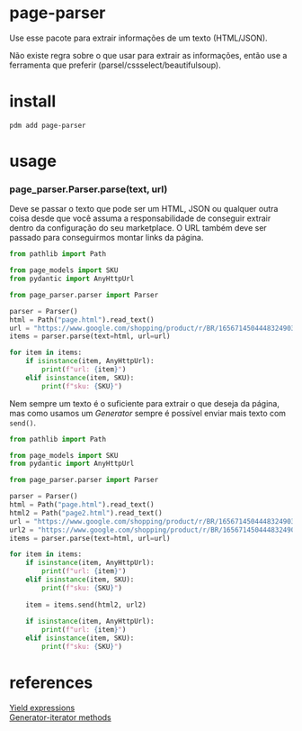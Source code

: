 # page-parser
Use esse pacote para extrair informações de um texto (HTML/JSON).  

Não existe regra sobre o que usar para extrair as informações, então use a ferramenta que preferir (parsel/cssselect/beautifulsoup).  

# install
`pdm add page-parser`  

# usage

### page_parser.Parser.parse(text, url)
Deve se passar o texto que pode ser um HTML, JSON ou qualquer outra coisa desde que você assuma a responsabilidade de conseguir extrair dentro da configuração do seu marketplace. O URL também deve ser passado para conseguirmos montar links da página.  

```python
from pathlib import Path

from page_models import SKU
from pydantic import AnyHttpUrl

from page_parser.parser import Parser

parser = Parser()
html = Path("page.html").read_text()
url = "https://www.google.com/shopping/product/r/BR/16567145044483249038"
items = parser.parse(text=html, url=url)

for item in items:
    if isinstance(item, AnyHttpUrl):
        print(f"url: {item}")
    elif isinstance(item, SKU):
        print(f"sku: {SKU}")
```

Nem sempre um texto é o suficiente para extrair o que deseja da página, mas como usamos um *Generator* sempre é possível enviar mais texto com `send()`.  

```python
from pathlib import Path

from page_models import SKU
from pydantic import AnyHttpUrl

from page_parser.parser import Parser

parser = Parser()
html = Path("page.html").read_text()
html2 = Path("page2.html").read_text()
url = "https://www.google.com/shopping/product/r/BR/16567145044483249038"
url2 = "https://www.google.com/shopping/product/r/BR/16567145044483249038/specs?prds=rj:1,rsk:PC_11142543734639733720"
items = parser.parse(text=html, url=url)

for item in items:
    if isinstance(item, AnyHttpUrl):
        print(f"url: {item}")
    elif isinstance(item, SKU):
        print(f"sku: {SKU}")
    
    item = items.send(html2, url2)
    
    if isinstance(item, AnyHttpUrl):
        print(f"url: {item}")
    elif isinstance(item, SKU):
        print(f"sku: {SKU}")
```

# references
[Yield expressions](https://docs.python.org/3/reference/expressions.html#yield-expressions)  
[Generator-iterator methods](https://docs.python.org/3/reference/expressions.html#generator-iterator-methods)  
